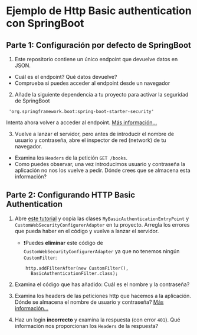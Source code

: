 # Ejemplo de Http Basic authentication con SpringBoot


## Parte 1: Configuración por defecto de SpringBoot 

1. Este repositorio contiene un único endpoint que devuelve datos en JSON. 

- Cuál es el endpoint? Qué datos devuelve?
- Comprueba si puedes acceder al endpoint desde un navegador

2. Añade la siguiente dependencia a tu proyecto para activar la seguridad de SpringBoot

```
 'org.springframework.boot:spring-boot-starter-security'
```

Intenta ahora volver a acceder al endpoint. [Más información...](https://www.appsdeveloperblog.com/spring-security-default-username-password-role/)

3. Vuelve a lanzar el servidor, pero antes de introducir el nombre de usuario y contraseña, abre el inspector de red (network) de tu navegador. 

- Examina los `Headers` de la petición `GET /books`.
- Como puedes observar, una vez introducimos usuario y contraseña la aplicación no nos los vuelve a pedir. Dónde crees que se almacena esta información?


## Parte 2: Configurando HTTP Basic Authentication

1. Abre [este tutorial](https://www.baeldung.com/spring-security-basic-authentication) y copia las clases `MyBasicAuthenticationEntryPoint` 
y `CustomWebSecurityConfigurerAdapter` en tu proyecto. Arregla los errores que pueda haber en el código y vuelve a lanzar el servidor.

   - ❗️Puedes **eliminar** este código de `CustomWebSecurityConfigurerAdapter` ya que no tenemos ningún `CustomFilter`:
    ```
        http.addFilterAfter(new CustomFilter(),
          BasicAuthenticationFilter.class);
    ```
   
2. Examina el código que has añadido: Cuál es el nombre y la contraseña?
3. Examina los headers de las peticiones http que hacemos a la aplicación. Dónde se almacena el nombre de usuario y contraseña? [Más información...](https://diego.com.es/autenticacion-http) 
4. Haz un login **incorrecto** y examina la respuesta (con error `401`). Qué información nos proporcionan los `Headers` de la respuesta?


